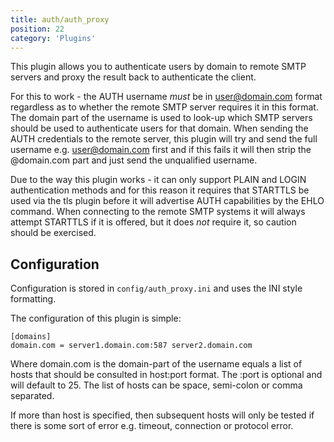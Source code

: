 ```yaml
---
title: auth/auth_proxy
position: 22
category: 'Plugins'
---
```


This plugin allows you to authenticate users by domain to remote SMTP servers
and proxy the result back to authenticate the client.

For this to work - the AUTH username *must* be in user@domain.com format
regardless as to whether the remote SMTP server requires it in this format.
The domain part of the username is used to look-up which SMTP servers should 
be used to authenticate users for that domain.
When sending the AUTH credentials to the remote server, this plugin will try
and send the full username e.g. user@domain.com first and if this fails it 
will then strip the @domain.com part and just send the unqualified username.

Due to the way this plugin works - it can only support PLAIN and LOGIN
authentication methods and for this reason it requires that STARTTLS be
used via the tls plugin before it will advertise AUTH capabilities by the
EHLO command.  When connecting to the remote SMTP systems it will always
attempt STARTTLS if it is offered, but it does *not* require it, so caution
should be exercised.

Configuration
-------------

Configuration is stored in `config/auth_proxy.ini` and uses the INI
style formatting. 

The configuration of this plugin is simple:

    [domains]
    domain.com = server1.domain.com:587 server2.domain.com

Where domain.com is the domain-part of the username equals a list of hosts
that should be consulted in host:port format.  The :port is optional and will
default to 25.  The list of hosts can be space, semi-colon or comma separated.

If more than host is specified, then subsequent hosts will only be tested if
there is some sort of error e.g. timeout, connection or protocol error.

